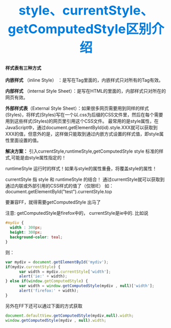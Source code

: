 <h1 style="font-size: 40px;text-align:center;color: #007cdc;">
    style、currentStyle、getComputedStyle区别介绍
</h1>

####  __样式表有三种方式__

 __内嵌样式__ （inline Style） ：是写在Tag里面的，内嵌样式只对所有的Tag有效。

 __内部样式__ （internal Style Sheet）：是写在HTML的里面的，内部样式只对所在的网页有效。

 __外部样式表__（External Style Sheet）：如果很多网页需要用到同样的样式(Styles)，将样式(Styles)写在一个以.css为后缀的CSS文件里，然后在每个需要用到这些样式(Styles)的网页里引用这个CSS文件。 最常用的是style属性，在JavaScript中，通过document.getElementById(id).style.XXX就可以获取到XXX的值，但意外的是，这样做只能取到通过内嵌方式设置的样式值，即style属性里面设置的值。

  __解决方案：__  引入currentStyle,runtimeStyle,getComputedStyle style 标准的样式,可能是由style属性指定的！

runtimeStyle 运行时的样式！如果与style的属性重叠，将覆盖style的属性！

currentStyle 指 style 和 runtimeStyle 的结合！ 通过currentStyle就可以获取到通过内联或外部引用的CSS样式的值了（仅限IE） 如：document.getElementById("test").currentStyle.top

要兼容FF，就得需要getComputedStyle 出马了

注意: getComputedStyle是firefox中的， currentStyle是ie中的. 比如说

````CSS
#mydiv {
  width : 300px;
  height: 300px;
  background-color: teal;
}
````

则：

````js
var mydiv = document.getElementById('mydiv');
if(mydiv.currentStyle) {
      var width = mydiv.currentStyle['width'];
      alert('ie:' + width);
} else if(window.getComputedStyle) {
      var width = window.getComputedStyle(mydiv , null)['width'];
      alert('firefox:' + width);
}
````

另外在FF下还可以通过下面的方式获取
````js
document.defaultView.getComputedStyle(mydiv,null).width;
window.getComputedStyle(mydiv , null).width;
````
